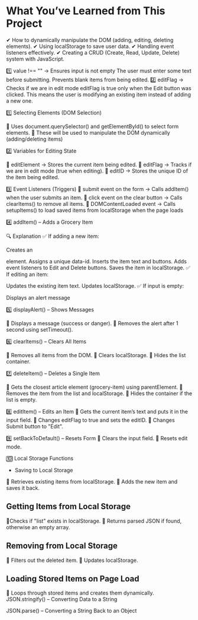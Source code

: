 #  What You’ve Learned from This Project
✔ How to dynamically manipulate the DOM (adding, editing, deleting elements).
✔ Using localStorage to save user data.
✔ Handling event listeners effectively.
✔ Creating a CRUD (Create, Read, Update, Delete) system with JavaScript.

1️⃣ value !== "" → Ensures input is not empty
The user must enter some text before submitting.
Prevents blank items from being edited.
2️⃣ editFlag → Checks if we are in edit mode
editFlag is true only when the Edit button was clicked.
This means the user is modifying an existing item instead of adding a new one.


1️⃣ Selecting Elements (DOM Selection)

🔹 Uses document.querySelector() and getElementById() to select form elements.
🔹 These will be used to manipulate the DOM dynamically (adding/deleting items)

2️⃣ Variables for Editing State

🔹 editElement → Stores the current item being edited.
🔹 editFlag → Tracks if we are in edit mode (true when editing).
🔹 editID → Stores the unique ID of the item being edited.

3️⃣ Event Listeners (Triggers)
🔹 submit event on the form → Calls addItem() when the user submits an item.
🔹 click event on the clear button → Calls clearItems() to remove all items.
🔹 DOMContentLoaded event → Calls setupItems() to load saved items from localStorage when the  page loads 

4️⃣ addItem() – Adds a Grocery Item

🔍 Explanation
✅ If adding a new item:

Creates an <article> element.
Assigns a unique data-id.
Inserts the item text and buttons.
Adds event listeners to Edit and Delete buttons.
Saves the item in localStorage.
✅ If editing an item:

Updates the existing item text.
Updates localStorage.
✅ If input is empty:

Displays an alert message


5️⃣ displayAlert() – Shows Messages

🔹 Displays a message (success or danger).
🔹 Removes the alert after 1 second using setTimeout().

6️⃣ clearItems() – Clears All Items

🔹 Removes all items from the DOM.
🔹 Clears localStorage.
🔹 Hides the list container.

7️⃣ deleteItem() – Deletes a Single Item

🔹 Gets the closest article element (grocery-item) using parentElement.
🔹 Removes the item from the list and localStorage.
🔹 Hides the container if the list is empty.


8️⃣ editItem() – Edits an Item
🔹 Gets the current item’s text and puts it in the input field.
🔹 Changes editFlag to true and sets the editID.
🔹 Changes Submit button to "Edit".

9️⃣ setBackToDefault() – Resets Form
🔹 Clears the input field.
🔹 Resets edit mode.

🔟 Local Storage Functions
-   Saving to Local Storage

🔹 Retrieves existing items from localStorage.
🔹 Adds the new item and saves it back.


# Getting Items from Local Storage

🔹Checks if "list" exists in localStorage.
🔹 Returns parsed JSON if found, otherwise an empty array.


# Removing from Local Storage

🔹 Filters out the deleted item.
🔹 Updates localStorage.


# Loading Stored Items on Page Load
🔹 Loops through stored items and creates them dynamically.
JSON.stringify() – Converting Data to a String

JSON.parse() – Converting a String Back to an Object

